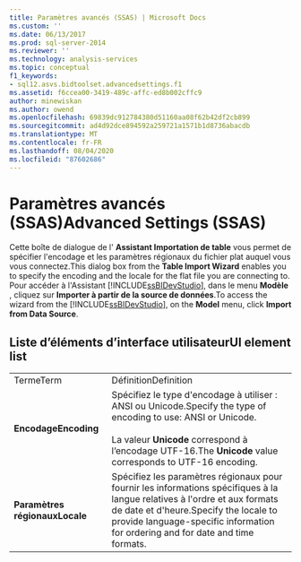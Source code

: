 ```yaml
---
title: Paramètres avancés (SSAS) | Microsoft Docs
ms.custom: ''
ms.date: 06/13/2017
ms.prod: sql-server-2014
ms.reviewer: ''
ms.technology: analysis-services
ms.topic: conceptual
f1_keywords:
- sql12.asvs.bidtoolset.advancedsettings.f1
ms.assetid: f6ccea00-3419-489c-affc-ed8b002cffc9
author: minewiskan
ms.author: owend
ms.openlocfilehash: 69839dc912784380d51160aa08f62b42df2cb899
ms.sourcegitcommit: ad4d92dce894592a259721a1571b1d8736abacdb
ms.translationtype: MT
ms.contentlocale: fr-FR
ms.lasthandoff: 08/04/2020
ms.locfileid: "87602686"
---
```

# <a name="advanced-settings-ssas"></a><span data-ttu-id="a7a3c-102">Paramètres avancés (SSAS)</span><span class="sxs-lookup"><span data-stu-id="a7a3c-102">Advanced Settings (SSAS)</span></span>
  <span data-ttu-id="a7a3c-103">Cette boîte de dialogue de l' **Assistant Importation de table** vous permet de spécifier l'encodage et les paramètres régionaux du fichier plat auquel vous vous connectez.</span><span class="sxs-lookup"><span data-stu-id="a7a3c-103">This dialog box from the **Table Import Wizard** enables you to specify the encoding and the locale for the flat file you are connecting to.</span></span> <span data-ttu-id="a7a3c-104">Pour accéder à l'Assistant [!INCLUDE[ssBIDevStudio](../includes/ssbidevstudio-md.md)], dans le menu **Modèle** , cliquez sur **Importer à partir de la source de données**.</span><span class="sxs-lookup"><span data-stu-id="a7a3c-104">To access the wizard from the [!INCLUDE[ssBIDevStudio](../includes/ssbidevstudio-md.md)], on the **Model** menu, click **Import from Data Source**.</span></span>  
  
## <a name="ui-element-list"></a><span data-ttu-id="a7a3c-105">Liste d’éléments d’interface utilisateur</span><span class="sxs-lookup"><span data-stu-id="a7a3c-105">UI element list</span></span>  
  
|||  
|-|-|  
|<span data-ttu-id="a7a3c-106">Terme</span><span class="sxs-lookup"><span data-stu-id="a7a3c-106">Term</span></span>|<span data-ttu-id="a7a3c-107">Définition</span><span class="sxs-lookup"><span data-stu-id="a7a3c-107">Definition</span></span>|  
|<span data-ttu-id="a7a3c-108">**Encodage**</span><span class="sxs-lookup"><span data-stu-id="a7a3c-108">**Encoding**</span></span>|<span data-ttu-id="a7a3c-109">Spécifiez le type d'encodage à utiliser : ANSI ou Unicode.</span><span class="sxs-lookup"><span data-stu-id="a7a3c-109">Specify the type of encoding to use: ANSI or Unicode.</span></span><br /><br /> <span data-ttu-id="a7a3c-110">La valeur **Unicode** correspond à l’encodage UTF-16.</span><span class="sxs-lookup"><span data-stu-id="a7a3c-110">The **Unicode** value corresponds to UTF-16 encoding.</span></span>|  
|<span data-ttu-id="a7a3c-111">**Paramètres régionaux**</span><span class="sxs-lookup"><span data-stu-id="a7a3c-111">**Locale**</span></span>|<span data-ttu-id="a7a3c-112">Spécifiez les paramètres régionaux pour fournir les informations spécifiques à la langue relatives à l'ordre et aux formats de date et d'heure.</span><span class="sxs-lookup"><span data-stu-id="a7a3c-112">Specify the locale to provide language-specific information for ordering and for date and time formats.</span></span>|  
  
  
